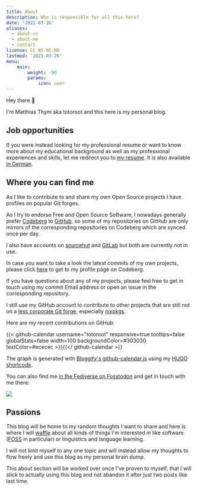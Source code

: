 ```yaml
---
title: About
description: Who is responsible for all this here?
date: '2021-03-26'
aliases:
  - about-us
  - about-me
  - contact
license: CC BY-NC-ND
lastmod: '2021-03-26'
menu:
    main:
        weight: -90
        params:
            icon: user
---
```


Hey there 👋

I'm Matthias Thym aka totoroot and this here is my personal blog.

## Job opportunities

If you were instead looking for my professional resume or want to know more about my educational background as well as my professional experiences and skills, let me redirect you to [my resume](https://matthias.thym.at). It is also available [in German](https://matthias.thym.at/de).

## Where you can find me

As I like to contribute to and share my own Open Source projects I have profiles on popular Git forges.

As I try to endorse Free and Open Source Software, I nowadays generally prefer [Codeberg](https://codeberg.org/totoroot/) to [GitHub](https://github.com/totoroot/), so some of my repositories on GitHub are only mirrors of the corresponding repositories on Codeberg which are synced once per day.

I also have accounts on [sourcehut](https://sr.ht/~totoroot/) and [GitLab](https://gitlab.com/totoroot) but both are currently not in use.

In case you want to take a look the latest commits of my own projects, please click [here](https://codeberg.org/totoroot/) to get to my profile page on Codeberg.

If you have questions about any of my projects, please feel free to get in touch using my commit Email address or open an issue in the corresponding repository.

I still use my GitHub account to contribute to other projects that are still not on a [less corporate Git forge](https://alternativeto.net/software/github/?license=opensource), especially [nixpkgs](https://github.com/NixOS/nixpkgs).

Here are my recent contributions on GitHub:

{{< github-calendar username="totoroot" responsive=true tooltips=false globalStats=false width=100 backgroundColor=#303030 textColor=#ececec >}}{{</ github-calendar >}}

The graph is generated with [Bloggify's github-calendar.js](https://github.com/Bloggify/github-calendar) using my [HUGO shortcode]().

You can also find me [in the Fediverse on Fosstodon](https://fosstodon.org/@totoroot) and get in touch with me there:


[![](https://img.shields.io/mastodon/follow/000161966?domain=https%3A%2F%2Ffosstodon.org%2F&style=social)](https://fosstodon.org/@totoroot)


## Passions

This blog will be home to my random thoughts I want to share and here is where I will [waffle](https://britishslang.co.uk/slang/waffle) about all kinds of things I'm interested in like software ([FOSS](https://en.wikipedia.org/wiki/Free_and_open-source_software) in particular) or linguistics and language learning.

I will not limit myself to any one topic and will instead allow my thoughts to flow freely and use this blog as my personal brain dump.

This about section will be worked over once I've proven to myself, that I will stick to actually using this blog and not abandon it after just two posts like last time.
